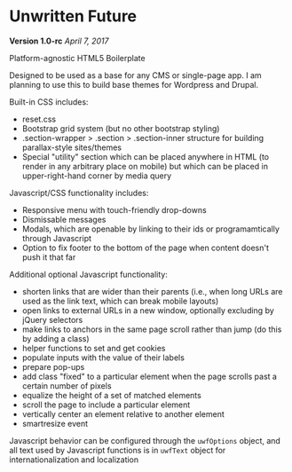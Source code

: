 # Unwritten Future

__Version 1.0-rc__
_April 7, 2017_

Platform-agnostic HTML5 Boilerplate

Designed to be used as a base for any CMS or single-page app. I am planning to use this to build base themes for Wordpress and Drupal.

Built-in CSS includes:

* reset.css
* Bootstrap grid system (but no other bootstrap styling)
* .section-wrapper > .section > .section-inner structure for building parallax-style sites/themes
* Special "utility" section which can be placed anywhere in HTML (to render in any arbitrary place on mobile) but which can be placed in upper-right-hand corner by media query

Javascript/CSS functionality includes:

* Responsive menu with touch-friendly drop-downs
* Dismissable messages
* Modals, which are openable by linking to their ids or programamtically through Javascript
* Option to fix footer to the bottom of the page when content doesn't push it that far

Additional optional Javascript functionality:

* shorten links that are wider than their parents (i.e., when long URLs are used as the link text, which can break mobile layouts)
* open links to external URLs in a new window, optionally excluding by jQuery selectors
* make links to anchors in the same page scroll rather than jump (do this by adding a class)
* helper functions to set and get cookies
* populate inputs with the value of their labels
* prepare pop-ups
* add class "fixed" to a particular element when the page scrolls past a certain number of pixels
* equalize the height of a set of matched elements
* scroll the page to include a particular element
* vertically center an element relative to another element
* smartresize event

Javascript behavior can be configured through the `uwfOptions` object, and all text used by Javascript functions is in `uwfText` object for internationalization and localization